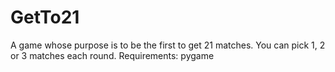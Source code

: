 # GetTo21
A game whose purpose is to be the first to get 21 matches. You can pick 1, 2 or 3 matches each round.
Requirements: pygame
